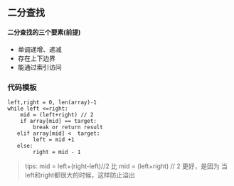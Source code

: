 ## 二分查找
#### 二分查找的三个要素(前提)
- 单调递增、递减
- 存在上下边界
- 能通过索引访问




### 代码模板
```
left,right = 0, len(array)-1
while left <=right:
    mid = (left+right) // 2
    if array[mid] == target:
        break or return result
   elif array[mid] <  target:
        left = mid +1
   else:
        right = mid - 1
```
> tips: mid = left+(right-left)//2  比 mid = (left+right) // 2 更好，是因为 当left和right都很大的时候，这样防止溢出
